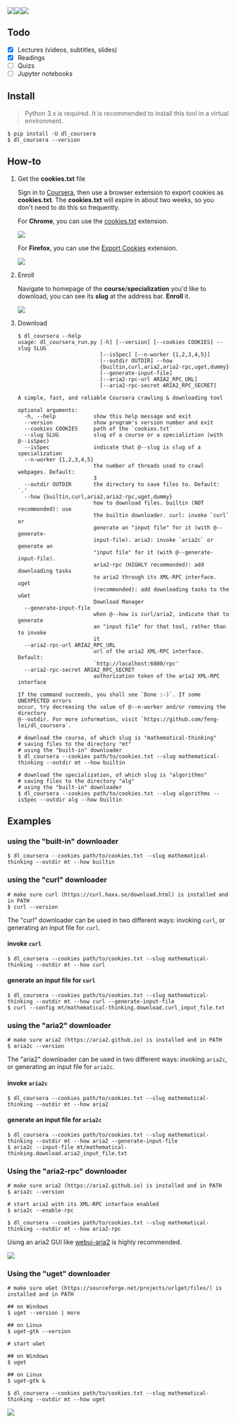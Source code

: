 ![](https://travis-ci.org/feng-lei/dl_coursera.svg?branch=master)![](https://img.shields.io/pypi/v/dl_coursera)![](https://img.shields.io/github/license/feng-lei/dl_coursera)

## Todo

- [x] Lectures (videos, subtitles, slides)
- [x] Readings
- [ ] Quizs
- [ ] Jupyter notebooks

## Install

> Python 3.x is required. It is recommended to install this tool in a virtual environment.

```
$ pip install -U dl_coursera
$ dl_coursera --version
```

## How-to

1. Get the **cookies.txt** file

   Sign in to [Coursera](https://www.coursera.org/), then use a browser extension to export cookies as **cookies.txt**. The **cookies.txt** will expire in about two weeks, so you don't need to do this so frequently.

   For **Chrome**, you can use the [cookies.txt](https://chrome.google.com/webstore/detail/cookiestxt/njabckikapfpffapmjgojcnbfjonfjfg) extension.

   ![](https://raw.githubusercontent.com/feng-lei/dl_coursera/master/doc/1.png)

   For **Firefox**, you can use the [Export Cookies](https://addons.mozilla.org/en-US/firefox/addon/export-cookies-txt/?src=search) extension.

   ![](https://raw.githubusercontent.com/feng-lei/dl_coursera/master/doc/2.png)

2. Enroll

   Navigate to homepage of the **course**/**specialization** you'd like to download, you can see its **slug** at the address bar. **Enroll** it.

   ![](https://raw.githubusercontent.com/feng-lei/dl_coursera/master/doc/0.png)

3. Download

   ```
   $ dl_coursera --help
   usage: dl_coursera_run.py [-h] [--version] [--cookies COOKIES] --slug SLUG
                             [--isSpec] [--n-worker {1,2,3,4,5}]
                             [--outdir OUTDIR] --how
                             {builtin,curl,aria2,aria2-rpc,uget,dummy}
                             [--generate-input-file]
                             [--aria2-rpc-url ARIA2_RPC_URL]
                             [--aria2-rpc-secret ARIA2_RPC_SECRET]

   A simple, fast, and reliable Coursera crawling & downloading tool

   optional arguments:
     -h, --help            show this help message and exit
     --version             show program's version number and exit
     --cookies COOKIES     path of the `cookies.txt`
     --slug SLUG           slug of a course or a specializtion (with @--isSpec)
     --isSpec              indicate that @--slug is slug of a specialization
     --n-worker {1,2,3,4,5}
                           the number of threads used to crawl webpages. Default:
                           3
     --outdir OUTDIR       the directory to save files to. Default: `.'
     --how {builtin,curl,aria2,aria2-rpc,uget,dummy}
                           how to download files. builtin (NOT recommonded): use
                           the builtin downloader. curl: invoke `curl` or
                           generate an "input file" for it (with @--generate-
                           input-file). aria2: invoke `aria2c` or generate an
                           "input file" for it (with @--generate-input-file).
                           aria2-rpc (HIGHLY recommonded): add downloading tasks
                           to aria2 through its XML-RPC interface. uget
                           (recommonded): add downloading tasks to the uGet
                           Download Manager
     --generate-input-file
                           when @--how is curl/aria2, indicate that to generate
                           an "input file" for that tool, rather than to invoke
                           it
     --aria2-rpc-url ARIA2_RPC_URL
                           url of the aria2 XML-RPC interface. Default:
                           `http://localhost:6800/rpc'
     --aria2-rpc-secret ARIA2_RPC_SECRET
                           authorization token of the aria2 XML-RPC interface

   If the command succeeds, you shall see `Done :-)`. If some UNEXPECTED errors
   occur, try decreasing the value of @--n-worker and/or removing the directory
   @--outdir. For more information, visit `https://github.com/feng-lei/dl_coursera`.
   ```

   ```
   # download the course, of which slug is "mathematical-thinking"
   # saving files to the directory "mt"
   # using the "built-in" downloader
   $ dl_coursera --cookies path/to/cookies.txt --slug mathematical-thinking --outdir mt --how builtin
   ```

   ```
   # download the specialization, of which slug is "algorithms"
   # saving files to the directory "alg"
   # using the "built-in" downloader
   $ dl_coursera --cookies path/to/cookies.txt --slug algorithms --isSpec --outdir alg --how builtin
   ```

## Examples

### using the "built-in" downloader

```
$ dl_coursera --cookies path/to/cookies.txt --slug mathematical-thinking --outdir mt --how builtin
```

### using the "curl" downloader

```
# make sure curl (https://curl.haxx.se/download.html) is installed and in PATH
$ curl --version
```

The "curl" downloader can be used in two different ways: invoking `curl`, or generating an input file for `curl`.

#### invoke `curl`

```
$ dl_coursera --cookies path/to/cookies.txt --slug mathematical-thinking --outdir mt --how curl
```

#### generate an input file for `curl`

```
$ dl_coursera --cookies path/to/cookies.txt --slug mathematical-thinking --outdir mt --how curl --generate-input-file
$ curl --config mt/mathematical-thinking.download.curl_input_file.txt
```

### using the "aria2" downloader

```
# make sure aria2 (https://aria2.github.io) is installed and in PATH
$ aria2c --version
```

The "aria2" downloader can be used in two different ways: invoking `aria2c`, or generating an input file for `aria2c`.

#### invoke `aria2c`

```
$ dl_coursera --cookies path/to/cookies.txt --slug mathematical-thinking --outdir mt --how aria2
```

#### generate an input file for `aria2c`

```
$ dl_coursera --cookies path/to/cookies.txt --slug mathematical-thinking --outdir mt --how aria2 --generate-input-file
$ aria2c --input-file mt/mathematical-thinking.download.aria2_input_file.txt
```

### Using the "aria2-rpc" downloader

```
# make sure aria2 (https://aria2.github.io) is installed and in PATH
$ aria2c --version
```

```
# start aria2 with its XML-RPC interface enabled
$ aria2c --enable-rpc
```

```
$ dl_coursera --cookies path/to/cookies.txt --slug mathematical-thinking --outdir mt --how aria2-rpc
```

Using an aria2 GUI like [webui-aria2](https://github.com/ziahamza/webui-aria2) is highly recommended.

![](https://raw.githubusercontent.com/feng-lei/dl_coursera/master/doc/3.png)

### Using the "uget" downloader

```
# make sure uGet (https://sourceforge.net/projects/urlget/files/) is installed and in PATH

## on Windows
$ uget --version | more

## on Linux
$ uget-gtk --version
```

```
# start uGet

## on Windows
$ uget

## on Linux
$ uget-gtk &
```

```
$ dl_coursera --cookies path/to/cookies.txt --slug mathematical-thinking --outdir mt --how uget
```

![](https://raw.githubusercontent.com/feng-lei/dl_coursera/master/doc/4.png)
